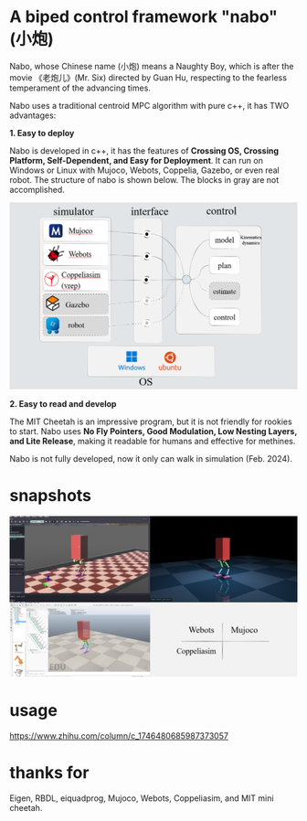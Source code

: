 # A biped control framework "nabo" (小炮)

Nabo, whose Chinese name (小炮) means a Naughty Boy, which is after the movie 《老炮儿》(Mr. Six) directed by Guan Hu, respecting to the fearless temperament of the advancing times.

Nabo uses a traditional centroid MPC algorithm with pure c++, it has TWO advantages:

**1. Easy to deploy**

Nabo is developed in c++, it has the features of **Crossing OS, Crossing Platform, Self-Dependent, and Easy for Deployment**. It can run on Windows or Linux with Mujoco, Webots, Coppelia, Gazebo, or even real robot. The structure of nabo is shown below. The blocks in gray are not accomplished.

![项目结构](image/项目结构-english.png)

**2. Easy to read and develop**

The MIT Cheetah is an impressive program, but it is not friendly for rookies to start. Nabo uses **No Fly Pointers, Good Modulation, Low Nesting Layers, and Lite Release**, making it readable for humans and effective for methines.

Nabo is not fully developed, now it only can walk in simulation (Feb. 2024).
# snapshots

![运行截图](image/运行截图.png)

# usage
<https://www.zhihu.com/column/c_1746480685987373057>

# thanks for
Eigen, RBDL, eiquadprog, Mujoco, Webots, Coppeliasim, and MIT mini cheetah.
